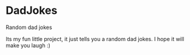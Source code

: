 # DadJokes
Random dad jokes

Its my fun little project, it just tells you a random dad jokes. I hope it will make you laugh :)
